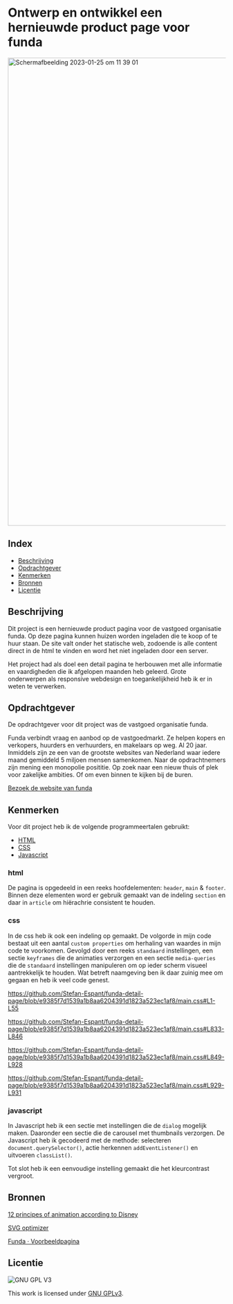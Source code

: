 # Ontwerp en ontwikkel een <br>hernieuwde product page voor funda 
<!-- Geef je project een titel en schrijf in één zin wat het is -->
<img width="1080" alt="Schermafbeelding 2023-01-25 om 11 39 01" src="https://user-images.githubusercontent.com/89298385/214543219-6be175f3-c014-430d-ba18-a68159fafa0a.png">

## Index
  * [Beschrijving](#beschrijving)
  * [Opdrachtgever](#opdrachtgever)
  * [Kenmerken](#kenmerken)
  * [Bronnen](#bronnen)
  * [Licentie](#licentie)

## Beschrijving
<!-- In de Beschrijving staat hoe je project er uit ziet, hoe het werkt en wat je er mee kan. -->
Dit project is een hernieuwde product pagina voor de vastgoed organisatie funda.
Op deze pagina kunnen huizen worden ingeladen die te koop of te huur staan. De site valt onder het statische web, zodoende is alle content direct in de html te vinden en word het niet ingeladen door een server.

Het project had als doel een detail pagina te herbouwen met alle informatie en vaardigheden die ik afgelopen maanden heb geleerd. 
Grote onderwerpen als responsive webdesign en toegankelijkheid heb ik er in weten te verwerken.

## Opdrachtgever
<!-- In de Beschrijving staat hoe je project er uit ziet, hoe het werkt en wat je er mee kan. -->
De opdrachtgever voor dit project was de vastgoed organisatie funda.

Funda verbindt vraag en aanbod op de vastgoedmarkt. Ze helpen kopers en verkopers, huurders en verhuurders, en makelaars op weg. Al 20 jaar. Inmiddels zijn ze een van de grootste websites van Nederland waar iedere maand gemiddeld 5 miljoen mensen samenkomen. Naar de opdrachtnemers zijn mening een monopolie posititie. Op zoek naar een nieuw thuis of plek voor zakelijke ambities. Of om even binnen te kijken bij de buren.

[Bezoek de website van funda](https://funda.nl)

## Kenmerken
<!-- Bij Kenmerken staat welke technieken zijn gebruikt en hoe. Wat is de HTML structuur? Wat zijn de belangrijkste dingen in CSS? Wat is er met JS gedaan en hoe? -->

Voor dit project heb ik de volgende programmeertalen gebruikt:
* [HTML](#html)
* [CSS](#css)
* [Javascript](#javascript)

### html
De pagina is opgedeeld in een reeks hoofdelementen: `header`, `main` & `footer`.
Binnen deze elementen word er gebruik gemaakt van de indeling `section` en daar in `article` om hiërachrie consistent te houden.

### css
In de css heb ik ook een indeling op gemaakt. De volgorde in mijn code bestaat uit een aantal `custom properties` om herhaling van waardes in mijn code te voorkomen. Gevolgd door een reeks `standaard` instellingen, een sectie `keyframes` die de animaties verzorgen en een sectie `media-queries` die de `standaard` instellingen manipuleren om op ieder scherm visueel aantrekkelijk te houden. Wat betreft naamgeving ben ik daar zuinig mee om gegaan en heb ik veel code genest. 

https://github.com/Stefan-Espant/funda-detail-page/blob/e9385f7d1539a1b8aa6204391d1823a523ec1af8/main.css#L1-L55

https://github.com/Stefan-Espant/funda-detail-page/blob/e9385f7d1539a1b8aa6204391d1823a523ec1af8/main.css#L833-L846

https://github.com/Stefan-Espant/funda-detail-page/blob/e9385f7d1539a1b8aa6204391d1823a523ec1af8/main.css#L849-L928

https://github.com/Stefan-Espant/funda-detail-page/blob/e9385f7d1539a1b8aa6204391d1823a523ec1af8/main.css#L929-L931

### javascript
In Javascript heb ik een sectie met instellingen die de `dialog` mogelijk maken. Daaronder een sectie die de carousel met thumbnails verzorgen.
De Javascript heb ik gecodeerd met de methode: selecteren `document.querySelector()`, actie herkennen `addEventListener()` en uitvoeren `classList()`. 

Tot slot heb ik een eenvoudige instelling gemaakt die het kleurcontrast vergroot.

## Bronnen
[12 principes of animation according to Disney](https://www.interaction-design.org/literature/article/ui-animation-how-to-apply-disney-s-12-principles-of-animation-to-ui-design?utm_campaign=evergreen&utm_source=linkedin&utm_medium=post&utm_content=article_post)

[SVG optimizer](https://jakearchibald.github.io/svgomg/)

[Funda · Voorbeeldpagina](https://www.funda.nl/koop/zoetermeer/huis-42086186-vechtstroom-20/)

## Licentie

![GNU GPL V3](https://www.gnu.org/graphics/gplv3-127x51.png)

This work is licensed under [GNU GPLv3](./LICENSE).
